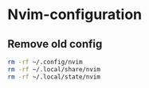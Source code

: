 # Nvim-configuration

## Remove old config
```sh
rm -rf ~/.config/nvim 
rm -rf ~/.local/share/nvim 
rm -rf ~/.local/state/nvim 
``` 
